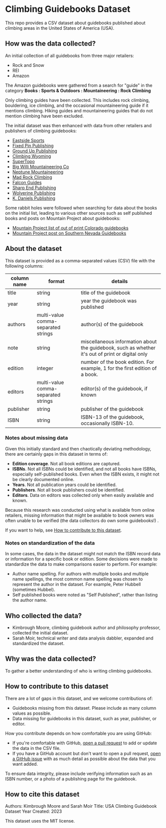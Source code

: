 # Climbing Guidebooks Dataset

This repo provides a CSV dataset about guidebooks published about climbing areas in the United States of America (USA). 

## How was the data collected?

An initial collection of all guidebooks from three major retailers:

- Rock and Snow
- REI
- Amazon

The Amazon guidebooks were gathered from a search for "guide" in the category **Books : Sports & Outdoors : Mountaineering : Rock Climbing**

Only climbing guides have been collected. This includes rock climbing, bouldering, ice climbing, and the occasional mountaineering guide if it mentions climbing. 
Hiking guides and mountaineering guides that do not mention climbing have been excluded.

The initial dataset was then enhanced with data from other retailers and publishers of climbing guidebooks:

- [Eastside Sports](https://eastsidesports.com/collections/climbing-guidebooks)
- [Fixed Pin Publishing](https://www.fixedpin.com/collections/climbing)
- [Ground Up Publishing](https://grounduppublishing.com/)
- [Climbing Wyoming](https://www.climbingwyoming.com/guidebooks/)
- [SuperTopo](http://www.supertopo.com/topostore.html)
- [Big Willi Mountaineering Co](https://bigwillimc.com/)
- [Neptune Mountaineering](https://neptunemountaineering.com/collections/climbing-guide)
- [Mad Rock Climbing](https://madrock.com/collections/guidebooks)
- [Falcon Guides](http://falcon.com/books/)
- [Sharp End Publishing](https://stores.sharpendbooks.com/)
- [Wolverine Publishing](https://www.wolverinepublishing.com/product-category/guidebooks/rock-climbing/)
- [K. Daniels Publishing](https://kdanielspublishing.com/cart/index.php/guide-books.html)

Some rabbit holes were followed when searching for data about the books on the initial list, leading to various other sources such as self published books and posts on Mountain Project about guidebooks:

- [Mountain Project list of out of print Colorado guidebooks](https://www.mountainproject.com/forum/topic/105084501/out-of-print-colorado-guidebooks)
- [Mountain Project post on Southern Nevada Guidebooks](https://www.mountainproject.com/books/113755154)

## About the dataset

This dataset is provided as a comma-separated values (CSV) file with the following columns:

| column name | format | details|
| -- | -- | -- | 
| title | string | title of the guidebook |
| year | string | year the guidebook was published |
| authors | multi-value comma-separated strings | author(s) of the guidebook |
| note | string | miscellaneous information about the guidebook, such as whether it's out of print or digital only ||
| edition | integer | number of the book edition. For example, 1 for the first edition of a book. |
| editors | multi-value comma-separated strings | editor(s) of the guidebook, if known |
| publisher | string | publisher of the guidebook |
| ISBN | string | ISBN-13 of the guidebook, occasionally ISBN-10. |

### Notes about missing data 

Given this initially standard and then chaotically deviating methodology, 
there are certainly gaps in this dataset in terms of:

- **Edition coverage**. Not all book editions are captured.
- **ISBNs**. Not all ISBNs could be identified, and not all books have ISBNs, especially self-published books. Even when the ISBN exists, it might not be clearly documented online.
- **Years**. Not all publication years could be identified.
- **Publishers**. Not all book publishers could be identified.
- **Editors**. Data on editors was collected only when easily available and known.

Because this research was conducted using what is available from online retailers, missing information that might be available to book owners was often unable to be verified (the data collectors do own some guidebooks!) . 

If you want to help, see [How to contribute to this dataset](#how-to-contribute-to-this-dataset).

### Notes on standardization of the data 

In some cases, the data in the dataset might not match the ISBN record data or information for a specific book or edition. 
Some decisions were made to standardize the data to make comparisons easier to perform. For example:

- Author name spelling. For authors with multiple books and multiple name spellings, the most common name spelling was chosen to represent the author in the dataset. For example, Peter Hubbell (sometimes Hubbel).
- Self published books were noted as "Self Published", rather than listing the author name.

## Who collected the data?

- Kimbrough Moore, climbing guidebook author and philosophy professor, collected the initial dataset.
- Sarah Moir, technical writer and data analysis dabbler, expanded and standardized the dataset.

## Why was the data collected? 

To gather a better understanding of who is writing climbing guidebooks.

## How to contribute to this dataset

There are a lot of gaps in this dataset, and we welcome contributions of:

- Guidebooks missing from this dataset. Please include as many column values as possible.
- Data missing for guidebooks in this dataset, such as year, publisher, or editor.

How you contribute depends on how comfortable you are using GitHub:

- If you're comfortable with GitHub, [open a pull request](https://github.com/smoreface/climbing-guidebooks/compare) to add or update the data in the CSV file.
- If you have a GitHub account but don't want to open a pull request, [open a GitHub issue](https://github.com/smoreface/climbing-guidebooks/issues/new/choose) with as much detail as possible about the data that you want added.

To ensure data integrity, please include verifying information such as an ISBN number, or a photo of a publishing page for the guidebook.

## How to cite this dataset

Authors: Kimbrough Moore and Sarah Moir
Title: USA Climbing Guidebook Dataset
Year Created: 2023

This dataset uses the MIT license. 
